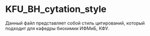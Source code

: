 # KFU_BH_cytation_style
Данный файл представляет собой стиль цитирований, который подходит для кафедры биохимии ИФМиБ, КФУ. 
